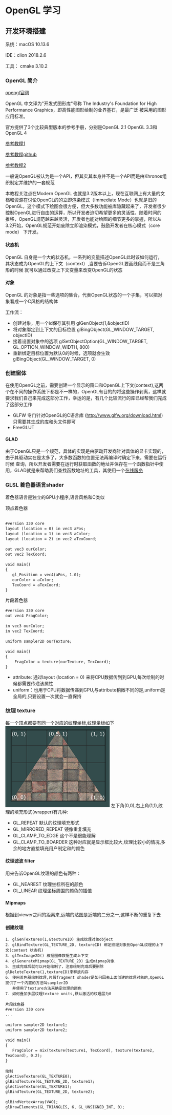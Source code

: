 # OpenGL 学习

## 开发环境搭建
 
 系统：macOS 10.13.6
 
 IDE：clion 2018.2.6
 
 工具： cmake 3.10.2
 
### OpenGL 简介

 [opengl官网](https://www.opengl.org/) 
 
 OpenGL 中文译为"开发式图形库"号称 The Industry's Foundation for High Performance Graphics，即高性能图形绘制的业界基石，是最广泛
 被采用的图形应用标准。
 
 官方提供了3个比较典型版本的参考手册，分别是OpenGL 2.1 OpenGL 3.3和OpenGL 4 
 
 [参考教程1](https://learnopengl.com/)  
 
 [参考教程github](https://github.com/JoeyDeVries/LearnOpenGL)
 
 [参考教程2](https://learnopengl-cn.github.io/)
 
 一般说OpenGL被认为是一个API，但其实其本身并不是一个API而是由Khronos组织制定并维护的一套规范
 
 本教程关注点在Modern OpenGL 也就是3.2版本以上，现在互联网上有大量的文档和资源在讨论OpenGL的的立即渲染模式（Immediate Mode）也就是旧的
 OpenGL，这个模式下绘图会很方便，但大多数功能被库隐藏起来了，开发者很少控制OpenGL进行自由的运算，所以开发者迫切希望更多的灵活性，随着时间的
 推移，OpenGL规范越来越灵活，开发者也能对绘图的细节更多的掌握，所以从3.2开始，OpenGL规范开始废除立即渲染模式，鼓励开发者在核心模式（core mode）
 下开发。
 
 #### 状态机
 OpenGL 自身是一个大的状态机，一系列的变量描述OpenGL此时该如何运行，其状态成为OpenGL的上下文（context）,当要告诉OpenGL要画线段而不是三角形的时候
 就可以通过改变上下文变量来改变OpenGL的状态
 
 #### 对象
 OpenGL 的对象是指一些选项的集合，代表OpenGL状态的一个子集，可以把对象看成一个C风格的结构体
 
 工作流：
 - 创建对象，用一个id保存其引用  glGenObject(1,&objectID)
 - 将对象绑定到上下文的目标位置  glBingObject(GL_WINDOW_TARGET, objectID)
 - 接着设置对象中的选项         glSetObjectOption(GL_WINDOW_TARGET, GL_OPTION_WINDOW_WIDTH, 800)
 - 重新绑定目标位置为默认0的时候，选项就会生效 glBingObject(GL_WINDOW_TARGET, 0)
 
 ### 创建窗体
 在使用OpenGL之前，需要创建一个显示的窗口和OpenGL上下文(context),这两个在不同的操作系统下都是不一样的，OpenGL有目的的将这些操作剥离，这样就
 要求我们自己来完成这部分工作，幸运的是，有几个比较流行的库已经帮我们完成了这部分工作
 * GLFW 专门针对OpenGL的C语言库 (http://www.glfw.org/download.html) 只需要其生成的库和头文件即可
 * FreeGLUT
 
 #### GLAD 
 由于OpenGL只是一个规范，具体的实现是由驱动开发商针对具体的显卡实现的，由于其驱动实在是太多了，大多数函数的位置无法再编译时确定下来，需要在运行时候
 查询，所以开发者需要在运行时获取函数的地址并保存在一个函数指针中使用，GLAD就是来帮助我们查找函数地址的工具，其使用一个[在线服务](http://glad.dav1d.de/)
 
 ### GLSL 着色器语言shader
 着色器语言是独立的GPU小程序,语言风格和C类似
 
 顶点着色器
 ````
 
#version 330 core
layout (location = 0) in vec3 aPos;
layout (location = 1) in vec3 aColor;
layout (location = 2) in vec2 aTexCoord;

out vec3 ourColor;
out vec2 TexCoord;

void main()
{
    gl_Position = vec4(aPos, 1.0);
    ourColor = aColor;
    TexCoord = aTexCoord;
}
 ````
 片段着色器
 ````
 #version 330 core
 out vec4 FragColor;
   
 in vec3 ourColor;
 in vec2 TexCoord;
 
 uniform sampler2D ourTexture;
 
 void main()
 {
     FragColor = texture(ourTexture, TexCoord);
 }
 ````
 * attribute: 通过layout (location = 0) 来将CPU数据传到到GPU,每次绘制的时候都需要传递该属性
 * uniform：也用于CPU将数据传递到GPU,与attribute稍微不同的是,uniform是全局的,只要设置一次就会一直保持
 
 ### 纹理 texture
 每一个顶点都要有同一个对应的纹理坐标,纹理坐标如下![image](resources/images/tex_coords.png)
 左下角(0,0),右上角(1,1),纹理的填充形式(wrapper)有几种:
 * GL_REPEAT 默认的纹理填充形式
 * GL_MIRRORED_REPEAT 镜像重复填充
 * GL_CLAMP_TO_EDGE 这个不是很能理解
 * GL_CLAMP_TO_BOARDER 这种对应就是显示框比较大,纹理比较小的情况,多余的地方直接填充用户制定和的颜色
 
 #### 纹理滤波 filter 
 用来告诉OpenGL纹理的颜色有两种：
 * GL_NEAREST 纹理坐标所在的颜色
 * GL_LINEAR 纹理坐标周围的颜色的插值
 
 #### Mipmaps
 根据到viewer之间的距离来,远端的贴图是近端的二分之一,这样不断的重复下去
 
 #### 创建纹理
 ````
 1. glGenTextures(1,&textureID) 生成纹理对象object
 2. glBindTexture(GL_TEXTURE_2D, textureID) 绑定纹理对象到OpenGL纹理的上下文(context 状态机)
 3. glTexImage2D() 根据图像数据生成上下文
 4. glGenerateMipmap(GL_TEXTURE_2D) 生成mipmap对象
 5. 生成完成后就可以开始绘制了，注意绘制完成后要删除glDeleteTexture(1,textureID)来释放内存
 6. 使用着色器绘制纹理,片段fragment shader是如何回去上面创建的纹理对象的,OpenGL提供了一个内置的方法叫sampler2D
    并使用了texture方法来确定纹理的颜色
 7. 如何叠加多层纹理texture units,默认激活的纹理层为0
 
片段找色器
#version 330 core
...

uniform sampler2D texture1;
uniform sampler2D texture2;

void main()
{
    FragColor = mix(texture(texture1, TexCoord), texture(texture2, TexCoord), 0.2);
}

绘制
glActiveTexture(GL_TEXTURE0);
glBindTexture(GL_TEXTURE_2D, texture1);
glActiveTexture(GL_TEXTURE1);
glBindTexture(GL_TEXTURE_2D, texture2);

glBindVertexArray(VAO);
glDrawElements(GL_TRIANGLES, 6, GL_UNSIGNED_INT, 0); 

 ````
 
 